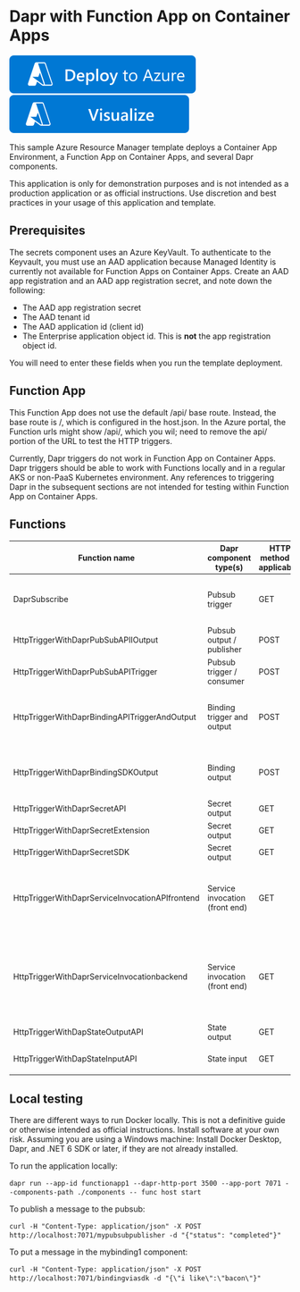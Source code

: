 # Dapr with Function App on Container Apps


[![Deploy To Azure](https://raw.githubusercontent.com/Azure/azure-quickstart-templates/master/1-CONTRIBUTION-GUIDE/images/deploytoazure.svg?sanitize=true)](https://portal.azure.com/#create/Microsoft.Template/uri/https%3A%2F%2Fraw.githubusercontent.com%2Fgabesmsft%2FFunctionsDotNetDapr%2Fmaster%2Fdeploy%2Fazuredeploy.json)  [![Visualize](https://raw.githubusercontent.com/Azure/azure-quickstart-templates/master/1-CONTRIBUTION-GUIDE/images/visualizebutton.svg?sanitize=true)](http://armviz.io/#/?load=https%3A%2F%2Fraw.githubusercontent.com%2Fgabesmsft%2FFunctionsDotNetDapr%2Fmaster%2Fdeploy%2Fazuredeploy.json)

This sample Azure Resource Manager template deploys a Container App Environment, a Function App on Container Apps, and several Dapr components.

This application is only for demonstration purposes and is not intended as a production application or as official instructions. Use discretion and best practices in your usage of this application and template.

## Prerequisites
The secrets component uses an Azure KeyVault. To authenticate to the Keyvault, you must use an AAD application because Managed Identity is currently not available for Function Apps on Container Apps.
Create an AAD app registration and an AAD app registration secret, and note down the following:
- The AAD app registration secret
- The AAD tenant id
- The AAD application id (client id)
- The Enterprise application object id. This is **not** the app registration object id.

You will need to enter these fields when you run the template deployment.

## Function App
This Function App does not use the default /api/ base route. Instead, the base route is /, which is configured in the host.json. In the Azure portal, the Function urls might show /api/, which you wil; need to remove the api/ portion of the URL to test the HTTP triggers.

Currently, Dapr triggers do not work in Function App on Container Apps. Dapr triggers should be able to work with Functions locally and in a regular AKS or non-PaaS Kubernetes environment.
Any references to triggering Dapr in the subsequent sections are not intended for testing within Function App on Container Apps.

## Functions

| Function name | Dapr component type(s) | HTTP method (if applicable) | HTTP route (if applicable) | Description |
| ------------- | ---------------------- | --------------------------- | -------------------------- | ----------- |
| DaprSubscribe | Pubsub trigger| GET | /dapr/subscribe | This Function is not intended for you to trigger. This Function is present to enable programmatic PubSub subscription. This Function will automatically run one time upon startup, so that the Pubsub consumer/trigger can listen for events. |
| HttpTriggerWithDaprPubSubAPIIOutput | Pubsub output / publisher | POST | /mypubsubpublisher | Publishes a message to the pubsub component, which in turn should trigger |
| HttpTriggerWithDaprPubSubAPITrigger | Pubsub trigger / consumer | POST | / /mypubsubconsumer | Triggers when a message is put in the pubsub component |
| HttpTriggerWithDaprBindingAPITriggerAndOutput | Binding trigger and output | POST | /mybinding1 | Listens for message in the mybinding1 component (a Service Bus queue), and when triggered, writes a message to the mybinding2 component (a Storage queue). You can also manually trigger this Function to put a message in the mybinding2 component. |
| HttpTriggerWithDaprBindingSDKOutput | Binding output | POST | /bindingviasdk | Writes a message to the mybinding1 component (a Service Bus queue), which in turn should trigger the HttpTriggerWithDaprBindingAPITriggerAndOutput Function. |
| HttpTriggerWithDaprSecretAPI | Secret output | GET | /mysecretviadaprapi | Gets a secret from the secret store, using the Dapr API. |
| HttpTriggerWithDaprSecretExtension | Secret output | GET | /daprsecretextension | Gets a secret from the secret store, using the Dapr Functions extension. |
| HttpTriggerWithDaprSecretSDK | Secret output | GET | /mysecretviadaprsdk | Gets a secret from the secret store, using the Dapr SDK. |
| HttpTriggerWithDaprServiceInvocationAPIfrontend | Service invocation (front end) | GET | /daprserviceinvocationviaapi| Makes an HTTP request to the HttpTriggerWithDaprServiceInvocationbackend via Dapr internally within the Environment rather than over the Internet. Returns the backend Function's response body via the HttpTriggerWithDaprServiceInvocationAPIfrontend request.  |
| HttpTriggerWithDaprServiceInvocationbackend | Service invocation (front end) | GET | /daprserviceinvocationbackend | A regular HTTP Trigger Function that returns a response body. The purpose of this Function is to test the HttpTriggerWithDaprServiceInvocationAPIfrontend Function's ability to make a request to it via Dapr service invocation. No need to manually trigger this Function, unless troubleshooting why HttpTriggerWithDaprServiceInvocationAPIfrontend is not receiving the expected response. |
| HttpTriggerWithDapStateOutputAPI | State output | GET | /writetostatestore | Writes the current date/time to the state store and returns the written value in the HTTP response. |
| HttpTriggerWithDapStateInputAPI | State input | GET | /readfromstatestore | Reads the latest value that HttpTriggerWithDapStateOutputAPI wrote to the state store. |

## Local testing
There are different ways to run Docker locally. This is not a definitive guide or otherwise intended as official instructions. Install software at your own risk. 
Assuming you are using a Windows machine:
Install Docker Desktop, Dapr, and .NET 6 SDK or later, if they are not already installed.

To run the application locally:
```
dapr run --app-id functionapp1 --dapr-http-port 3500 --app-port 7071 --components-path ./components -- func host start 
```

To publish a message to the pubsub:

```
curl -H "Content-Type: application/json" -X POST http://localhost:7071/mypubsubpublisher -d "{"status": "completed"}"
```

To put a message in the mybinding1 component:

```
curl -H "Content-Type: application/json" -X POST http://localhost:7071/bindingviasdk -d "{\"i like\":\"bacon\"}"
```

